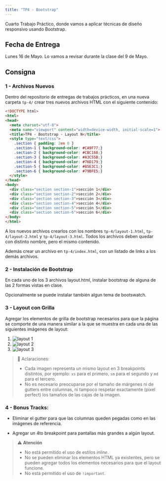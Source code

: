 ```yaml
---
title: "TP4 - Bootstrap"
---
```


Cuarto Trabajo Práctico, donde vamos a aplicar técnicas de diseño responsivo usando Bootstrap.

## Fecha de Entrega

Lunes 16 de Mayo. Lo vamos a revisar durante la clase del 9 de Mayo.

## Consigna

### 1 - Archivos Nuevos

Dentro del repositorio de entregas de trabajos prácticos, en una nueva carpeta `tp-4/` crear tres nuevos archivos HTML con el siguiente contenido:

```html
<!DOCTYPE html>
<html>
<head>
  <meta charset="utf-8">
  <meta name="viewport" content="width=device-width, initial-scale=1">
  <title>TP4 - Bootstrap - Layout N</title>
  <style type="text/css">
    .section { padding: 2em 0 }
    .section-1 { background-color: #CA9F77;}
    .section-2 { background-color: #CBC168;}
    .section-3 { background-color: #A3C55B;}
    .section-4 { background-color: #76D179;}
    .section-5 { background-color: #85E3C1;}
    .section-6 { background-color: #79BFE5;}
  </style>
</head>
<body>
  <div class="section section-1">sección 1</div>
  <div class="section section-2">sección 2</div>
  <div class="section section-3">sección 3</div>
  <div class="section section-4">sección 4</div>
  <div class="section section-5">sección 5</div>
  <div class="section section-6">sección 6</div>
</body>
</html>
```

A los nuevos archivos crearlos con los nombres `tp-4/layout-1.html`, `tp-4/layout-2.html` y `tp-4/layout-3.html`. Todos los archivos deben quedar con distinto nombre, pero el mismo contenido.

Además crear un archivo en `tp-4/index.html`, con un listado de links a los demás archivos.

### 2 - Instalación de Bootstrap

En cada uno de los 3 archivos layout.html, instalar bootstrap de alguna de las 2 formas vistas en clase. 

Opcionalmente se puede instalar también algun tema de bootswatch.

### 3 - Layout con Grilla

Agregar los elementos de grilla de bootstrap necesarios para que la página se comporte de una manera similar a la que se muestra en cada una de las siguientes imágenes de layout:

1. ![layout 1](/img/layout-1.png)
2. ![layout 2](/img/layout-2.png)
3. ![layout 3](/img/layout-3.png)

> 🧐 Aclaraciones: 
> - Cada imagen representa un mismo layout en 3 breakpoints distintos, por ejemplo: `xs` para el primero, `sm` para el segundo y `md` para el tercero.
> - No es necesario preocuparse por el tamaño de márgenes ni de gutters entre columnas, ni tampoco respetar exactamente (pixel perfect) los tamaños de las cajas de la imagen.


### 4 - Bonus Tracks: 

- Eliminar el gutter para que las columnas queden pegadas como en las imágenes de referencia.

- Agregar un 4to breakpoint para pantallas más grandes a algún layout.

> ⚠️ **Atención**
> 
> - No está permitido el uso de estilos *inline*.
> - No se pueden eliminar los elementos HTML ya existentes, pero se pueden agregar todos los elementos necesarios para que el layout funcione.
> - No está permitido el uso de `!important`.
